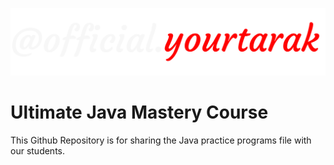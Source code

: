 ![Logo](https://raw.githubusercontent.com/devTarak/Ultimate-Java-Mastery-Course/main/img/logo.png)
# Ultimate Java Mastery Course
This Github Repository is for sharing the Java practice programs file with our students.

